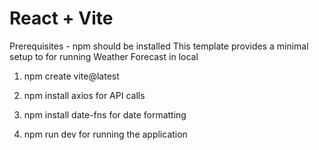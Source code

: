# React + Vite

Prerequisites - npm should be installed
This template provides a minimal setup to for running Weather Forecast in local



1. npm create vite@latest

2. npm install axios for API calls

3. npm install date-fns for date formatting

4. npm run dev for running the application

